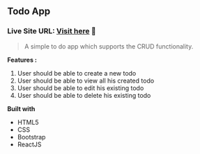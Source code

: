 ## Todo App

### Live Site URL: [Visit here](https://gregarious-alfajores-774e9a.netlify.app/) 🚀

> A simple to do app which supports the CRUD functionality.


**Features :**
1. User should be able to create a new todo
2. User should be able to view all his created todo
3. User should be able to edit his existing todo
4. User should be able to delete his existing todo


**Built with**
- HTML5
- CSS
- Bootstrap
- ReactJS
